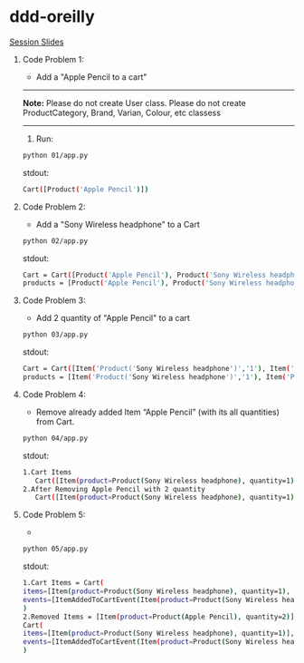 # ddd-oreilly

[Session Slides](https://on24static.akamaized.net/event/43/73/19/4/rt/1/documents/resourceList1700586153020/dddbootcamp98221121700586153020.pdf)

1. Code Problem 1:

   - Add a "Apple Pencil to a cart"

   ***

   **Note:** Please do not create User class.
   Please do not create ProductCategory, Brand, Varian, Colour, etc classess

   ***

   1. Run:

   ```sh
   python 01/app.py
   ```

   stdout:

   ```sh
   Cart([Product('Apple Pencil')])
   ```

1. Code Problem 2:

   - Add a "Sony Wireless headphone" to a Cart

   ```sh
   python 02/app.py
   ```

   stdout:

   ```sh
   Cart = Cart([Product('Apple Pencil'), Product('Sony Wireless headphone')])
   products = [Product('Apple Pencil'), Product('Sony Wireless headphone')]
   ```

1. Code Problem 3:

   - Add 2 quantity of "Apple Pencil" to a cart

   ```sh
   python 03/app.py
   ```

   stdout:

   ```sh
   Cart = Cart([Item('Product('Sony Wireless headphone')','1'), Item('Product('Apple Pencil')','2')])
   products = [Item('Product('Sony Wireless headphone')','1'), Item('Product('Apple Pencil')','2')]
   ```

1. Code Problem 4:

   - Remove already added Item “Apple Pencil” (with its all quantities) from Cart.

   ```sh
   python 04/app.py
   ```

   stdout:

   ```sh
   1.Cart Items
      Cart([Item(product=Product(Sony Wireless headphone), quantity=1), Item(product=Product(Apple Pencil), quantity=2)])
   2.After Removing Apple Pencil with 2 quantity
      Cart([Item(product=Product(Sony Wireless headphone), quantity=1)])
   ```

1. Code Problem 5:

   -

   ```sh
   python 05/app.py
   ```

   stdout:

   ```sh
   1.Cart Items = Cart(
   items=[Item(product=Product(Sony Wireless headphone), quantity=1), Item(product=Product(Apple Pencil), quantity=2)],
   events=[ItemAddedToCartEvent(Item(product=Product(Sony Wireless headphone), quantity=1)), ItemAddedToCartEvent(Item(product=Product(Apple Pencil), quantity=2))]
   )
   2.Removed Items = [Item(product=Product(Apple Pencil), quantity=2)]
   Cart(
   items=[Item(product=Product(Sony Wireless headphone), quantity=1)],
   events=[ItemAddedToCartEvent(Item(product=Product(Sony Wireless headphone), quantity=1)), ItemAddedToCartEvent(Item(product=Product(Apple Pencil), quantity=0)), ItemRemovedFromCartEvent(Item(product=Product(Apple Pencil), quantity=2))]
   )
   ```
